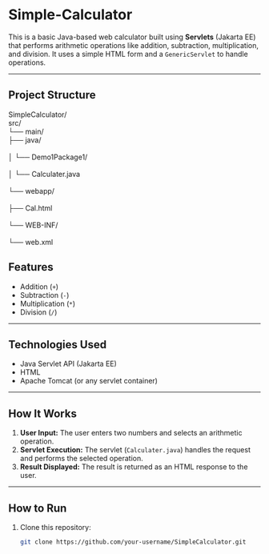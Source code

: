 # Simple-Calculator

This is a basic Java-based web calculator built using **Servlets** (Jakarta EE) that performs arithmetic operations like addition, subtraction, multiplication, and division. It uses a simple HTML form and a `GenericServlet` to handle operations.

---

## Project Structure
SimpleCalculator/ <br>
src/   <br> 
└── main/  <br> 
    ├── java/    <br>  
    │   └── Demo1Package1/   <br>  
    │       └── Calculater.java   <br>  
    └── webapp/    <br>  
        ├── Cal.html   <br>  
        └── WEB-INF/  <br>  
            └── web.xml   <br> 
##  Features

- Addition (`+`)
- Subtraction (`-`)
- Multiplication (`*`)
- Division (`/`)

---

##  Technologies Used

- Java Servlet API (Jakarta EE)
- HTML
- Apache Tomcat (or any servlet container)

---

## How It Works

1. **User Input:** The user enters two numbers and selects an arithmetic operation.
2. **Servlet Execution:** The servlet (`Calculater.java`) handles the request and performs the selected operation.
3. **Result Displayed:** The result is returned as an HTML response to the user.

---

## How to Run

1. Clone this repository:
   ```bash
   git clone https://github.com/your-username/SimpleCalculator.git
